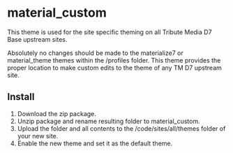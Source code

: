 # material_custom
This theme is used for the site specific theming on all Tribute Media D7 Base upstream sites.

Absolutely no changes should be made to the materialize7 or material_theme themes within the /profiles folder. This theme provides the proper location to make custom edits to the theme of any TM D7 upstream site.

## Install

1. Download the zip package.
2. Unzip package and rename resulting folder to material_custom.
3. Upload the folder and all contents to the /code/sites/all/themes folder of your new site.
4. Enable the new theme and set it as the default theme.
